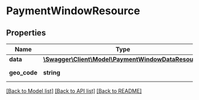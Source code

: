 # PaymentWindowResource

## Properties
Name | Type | Description | Notes
------------ | ------------- | ------------- | -------------
**data** | [**\Swagger\Client\Model\PaymentWindowDataResource**](PaymentWindowDataResource.md) |  | [optional] 
**geo_code** | **string** | The geo code. | [optional] 

[[Back to Model list]](../README.md#documentation-for-models) [[Back to API list]](../README.md#documentation-for-api-endpoints) [[Back to README]](../README.md)


